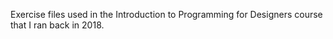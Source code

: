 Exercise files used in the Introduction to Programming for Designers course that I ran back in 2018.